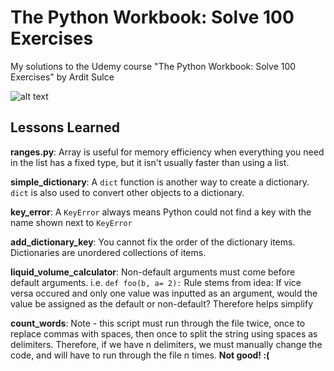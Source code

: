 # The Python Workbook: Solve 100 Exercises
My solutions to the Udemy course "The Python Workbook: Solve 100 Exercises" by Ardit Sulce

![alt text](https://udemy-images.udemy.com/course/240x135/1034284_4cad_3.jpg)

## Lessons Learned

**ranges.py**: Array is useful for memory efficiency when everything you need in the list has a fixed type, but it isn't usually faster than using a list.

**simple_dictionary**: A `dict` function is another way to create a dictionary. `dict` is also used to convert other objects to a dictionary.

**key_error**: A `KeyError` always means Python could not find a key with the name shown next to `KeyError`

**add_dictionary_key**: You cannot fix the order of the dictionary items. Dictionaries are unordered collections of items.

**liquid_volume_calculator**: Non-default arguments must come before default arguments. i.e. `def foo(b, a= 2):` 
Rule stems from idea: If vice versa occured and only one value was inputted as an argument, would the value be assigned as the default or non-default? Therefore helps simplify

**count_words**: Note - this script must run through the file twice, once to replace commas with spaces, then once to split the string using spaces as delimiters. Therefore, if we have n delimiters, we must manually change the code, and will have to run through the file n times. **Not good! :(**
